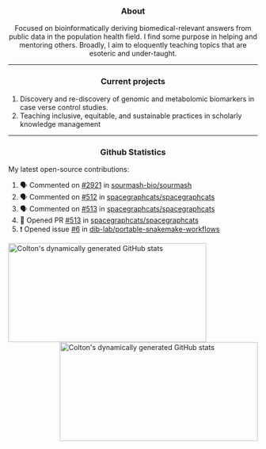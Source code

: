 <!--
Inspiration derived from:
1. https://zzetao.github.io/awesome-github-profile/
2. https://github.com/spcanelon
3. https://github.com/tallguyjenks

Tools used:
1. https://github.com/anuraghazra/github-readme-stats
2. https://github.com/jamesgeorge007/github-activity-readme
3. https://github.com/topics/profile-readme
-->

<h3 align="center">About</h3>

<p align="center">
Focused on bioinformatically deriving biomedical-relevant answers from public data in the population health field. 
I find some purpose in helping and mentoring others. Broadly, I aim to eloquently teaching topics that are esoteric and under-taught.
</p>

---

<h3 align="center">Current projects</h3>

1. Discovery and re-discovery of genomic and metabolomic biomarkers in case verse control studies.
2. Teaching inclusive, equitable, and sustainable practices in scholarly knowledge management

---

<h3 align="center">Github Statistics</h3>

My latest open-source contributions:

<!--START_SECTION:activity-->
1. 🗣 Commented on [#2921](https://github.com/sourmash-bio/sourmash/pull/2921#issuecomment-1892556316) in [sourmash-bio/sourmash](https://github.com/sourmash-bio/sourmash)
2. 🗣 Commented on [#512](https://github.com/spacegraphcats/spacegraphcats/issues/512#issuecomment-1887541900) in [spacegraphcats/spacegraphcats](https://github.com/spacegraphcats/spacegraphcats)
3. 🗣 Commented on [#513](https://github.com/spacegraphcats/spacegraphcats/pull/513#issuecomment-1885806741) in [spacegraphcats/spacegraphcats](https://github.com/spacegraphcats/spacegraphcats)
4. 💪 Opened PR [#513](https://github.com/spacegraphcats/spacegraphcats/pull/513) in [spacegraphcats/spacegraphcats](https://github.com/spacegraphcats/spacegraphcats)
5. ❗ Opened issue [#6](https://github.com/dib-lab/portable-snakemake-workflows/issues/6) in [dib-lab/portable-snakemake-workflows](https://github.com/dib-lab/portable-snakemake-workflows)
<!--END_SECTION:activity-->

<a href="https://github.com/ccbaumler">
  <img height="200" width=400 align="left" alt="Colton's dynamically generated GitHub stats" src="https://github-readme-stats.vercel.app/api?username=ccbaumler&show_icons=true&title_color=434d58&icon_color=fa8072&ring_color=ba55d3"/>
</a>
<a href="https://github.com/ccbaumler">
  <img height="200" width=400 align="right" alt="Colton's dynamically generated GitHub stats" src="https://github-readme-stats.vercel.app/api/top-langs/?username=ccbaumler&layout=compact&langs_count=6&card_width=320&title_color=434d58&hide=Standard%20ML,%20TeX,%20Jupyter%20Notebook" />
</a>
